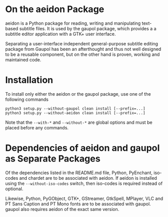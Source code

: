 On the aeidon Package
=====================

aeidon is a Python package for reading, writing and manipulating
text-based subtitle files. It is used by the gaupol package, which
provides a a subtitle editor application with a GTK+ user interface.

Separating a user-interface independent general-purpose subtitle editing
package from Gaupol has been an afterthought and thus not well designed
to be a reusable component, but on the other hand is proven, working and
maintained code.

Installation
============

To install only either the aeidon or the gaupol package, use one
of the following commands

    python3 setup.py --without-gaupol clean install [--prefix=...]
    python3 setup.py --without-aeidon clean install [--prefix=...]

Note that the `--with-*` and `--without-*` are global options and must
be placed before any commands.

Dependencies of aeidon and gaupol as Separate Packages
======================================================

Of the dependencies listed in the README.md file, Python, PyEnchant,
iso-codes and chardet are to be associated with aeidon. If aeidon is
installed using the `--without-iso-codes` switch, then iso-codes is
required instead of optional.

Likewise, Python, PyGObject, GTK+, GStreamer, GtkSpell, MPlayer, VLC
and PT Sans Caption and PT Mono fonts are to be associated with gaupol.
gaupol also requires aeidon of the exact same version.
